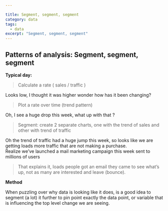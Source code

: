 ```yaml
--- 

title: Segment, segment, segment
category: data
tags:
  - data
excerpt: "Segment, segment, segment"
---
```



## Patterns of analysis: Segment, segment, segment

**Typical day:**  

> Calculate a rate ( sales / traffic )

Looks low, I thought it was higher wonder how has it been changing?

> Plot a rate over time (trend pattern)

Oh, I see a huge drop this week, what up with that ?  

> Segment: create 2 separate charts, one with the trend of sales and other with trend of traffic

Oh the trend of traffic had a huge jump this week, so looks like we are getting loads more traffic that are not making a purchase.  
Realize we’ve launched a mail marketing campaign this week sent to millions of users

> That explains it, loads people got an email they came to see what’s up, not as many are interested and leave (bounce).

**Method**

When puzzling over why data is looking like it does, is a good idea to segment (a lot) it further to pin point exactly the data point, or variable that is influencing the top level change we are seeing.  

